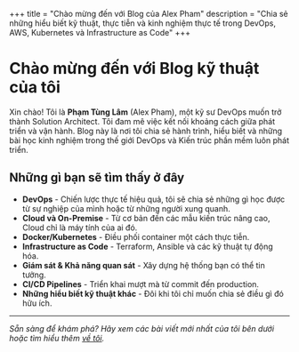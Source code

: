 +++
title = "Chào mừng đến với Blog của Alex Pham"
description = "Chia sẻ những hiểu biết kỹ thuật, thực tiễn và kinh nghiệm thực tế trong DevOps, AWS, Kubernetes và Infrastructure as Code"
+++

# Chào mừng đến với Blog kỹ thuật của tôi

Xin chào! Tôi là **Phạm Tùng Lâm** (Alex Pham), một kỹ sư DevOps muốn trở thành Solution Architect. Tôi đam mê việc kết nối khoảng cách giữa phát triển và vận hành. Blog này là nơi tôi chia sẻ hành trình, hiểu biết và những bài học kinh nghiệm trong thế giới DevOps và Kiến trúc phần mềm luôn phát triển.

## Những gì bạn sẽ tìm thấy ở đây

- **DevOps** - Chiến lược thực tế hiệu quả, tôi sẽ chia sẻ những gì học được từ sự nghiệp của mình hoặc từ những người xung quanh.
- **Cloud và On-Premise** - Từ cơ bản đến các mẫu kiến trúc nâng cao, Cloud chỉ là máy tính của ai đó.
- **Docker/Kubernetes** - Điều phối container một cách thực tiễn.
- **Infrastructure as Code** - Terraform, Ansible và các kỹ thuật tự động hóa.
- **Giám sát & Khả năng quan sát** - Xây dựng hệ thống bạn có thể tin tưởng.
- **CI/CD Pipelines** - Triển khai mượt mà từ commit đến production.
- **Những hiểu biết kỹ thuật khác** - Đôi khi tôi chỉ muốn chia sẻ điều gì đó hữu ích.

---

*Sẵn sàng để khám phá? Hãy xem các bài viết mới nhất của tôi bên dưới hoặc tìm hiểu thêm [về tôi](/about_me/).*